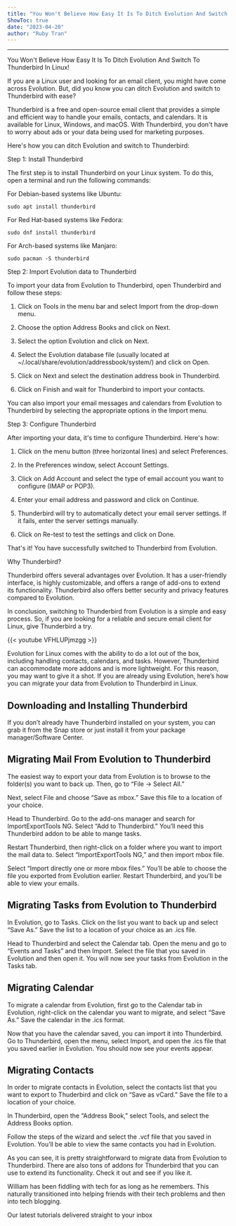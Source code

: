 ```yaml
---
title: "You Won't Believe How Easy It Is To Ditch Evolution And Switch To Thunderbird In Linux!"
ShowToc: true 
date: "2023-04-20"
author: "Ruby Tran"
---
```

*****
You Won't Believe How Easy It Is To Ditch Evolution And Switch To Thunderbird In Linux!

If you are a Linux user and looking for an email client, you might have come across Evolution. But, did you know you can ditch Evolution and switch to Thunderbird with ease? 

Thunderbird is a free and open-source email client that provides a simple and efficient way to handle your emails, contacts, and calendars. It is available for Linux, Windows, and macOS. With Thunderbird, you don't have to worry about ads or your data being used for marketing purposes.

Here's how you can ditch Evolution and switch to Thunderbird:

Step 1: Install Thunderbird

The first step is to install Thunderbird on your Linux system. To do this, open a terminal and run the following commands:

For Debian-based systems like Ubuntu:

```
sudo apt install thunderbird
```
For Red Hat-based systems like Fedora:

```
sudo dnf install thunderbird
```
For Arch-based systems like Manjaro:

```
sudo pacman -S thunderbird
```

Step 2: Import Evolution data to Thunderbird

To import your data from Evolution to Thunderbird, open Thunderbird and follow these steps:

1. Click on Tools in the menu bar and select Import from the drop-down menu.

2. Choose the option Address Books and click on Next.

3. Select the option Evolution and click on Next.

4. Select the Evolution database file (usually located at ~/.local/share/evolution/addressbook/system/) and click on Open.

5. Click on Next and select the destination address book in Thunderbird.

6. Click on Finish and wait for Thunderbird to import your contacts.

You can also import your email messages and calendars from Evolution to Thunderbird by selecting the appropriate options in the Import menu.

Step 3: Configure Thunderbird

After importing your data, it's time to configure Thunderbird. Here's how:

1. Click on the menu button (three horizontal lines) and select Preferences.

2. In the Preferences window, select Account Settings.

3. Click on Add Account and select the type of email account you want to configure (IMAP or POP3).

4. Enter your email address and password and click on Continue.

5. Thunderbird will try to automatically detect your email server settings. If it fails, enter the server settings manually.

6. Click on Re-test to test the settings and click on Done.

That's it! You have successfully switched to Thunderbird from Evolution.

Why Thunderbird?

Thunderbird offers several advantages over Evolution. It has a user-friendly interface, is highly customizable, and offers a range of add-ons to extend its functionality. Thunderbird also offers better security and privacy features compared to Evolution.

In conclusion, switching to Thunderbird from Evolution is a simple and easy process. So, if you are looking for a reliable and secure email client for Linux, give Thunderbird a try.

{{< youtube VFHLUPjmzgg >}} 



Evolution for Linux comes with the ability to do a lot out of the box, including handling contacts, calendars, and tasks. However, Thunderbird can accommodate more addons and is more lightweight. For this reason, you may want to give it a shot. If you are already using Evolution, here’s how you can migrate your data from Evolution to Thunderbird in Linux.
 
## Downloading and Installing Thunderbird
 
If you don’t already have Thunderbird installed on your system, you can grab it from the Snap store or just install it from your package manager/Software Center.
 
## Migrating Mail From Evolution to Thunderbird
 
The easiest way to export your data from Evolution is to browse to the folder(s) you want to back up. Then, go to “File -> Select All.”
 
Next, select File and choose “Save as mbox.” Save this file to a location of your choice.
 
Head to Thunderbird. Go to the add-ons manager and search for ImportExportTools NG. Select “Add to Thunderbird.” You’ll need this Thunderbird addon to be able to mange tasks.
 
Restart Thunderbird, then right-click on a folder where you want to import the mail data to. Select “ImportExportTools NG,” and then import mbox file.
 
Select “Import directly one or more mbox files.” You’ll be able to choose the file you exported from Evolution earlier. Restart Thunderbird, and you’ll be able to view your emails.
 
## Migrating Tasks from Evolution to Thunderbird
 
In Evolution, go to Tasks. Click on the list you want to back up and select “Save As.” Save the list to a location of your choice as an .ics file.
 
Head to Thunderbird and select the Calendar tab. Open the menu and go to “Events and Tasks” and then Import. Select the file that you saved in Evolution and then open it. You will now see your tasks from Evolution in the Tasks tab.
 
## Migrating Calendar
 
To migrate a calendar from Evolution, first go to the Calendar tab in Evolution, right-click on the calendar you want to migrate, and select “Save As.” Save the calendar in the .ics format.
 
Now that you have the calendar saved, you can import it into Thunderbird. Go to Thunderbird, open the menu, select Import, and open the .ics file that you saved earlier in Evolution. You should now see your events appear.
 
## Migrating Contacts
 
In order to migrate contacts in Evolution, select the contacts list that you want to export to Thuderbird and click on “Save as vCard.” Save the file to a location of your choice.
 
In Thunderbird, open the “Address Book,” select Tools, and select the Address Books option.
 
Follow the steps of the wizard and select the .vcf file that you saved in Evolution. You’ll be able to view the same contacts you had in Evolution.
 
As you can see, it is pretty straightforward to migrate data from Evolution to Thunderbird. There are also tons of addons for Thunderbird that you can use to extend its functionality. Check it out and see if you like it.
 
William has been fiddling with tech for as long as he remembers. This naturally transitioned into helping friends with their tech problems and then into tech blogging.
 
Our latest tutorials delivered straight to your inbox





